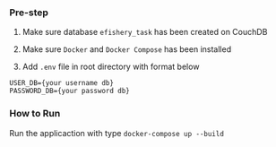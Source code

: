 ### Pre-step

1. Make sure database `efishery_task` has been created on CouchDB

2. Make sure `Docker` and `Docker Compose` has been installed

3. Add `.env` file in root directory with format below
```
USER_DB={your username db}
PASSWORD_DB={your password db}
```

### How to Run

Run the applicaction with type `docker-compose up --build`
